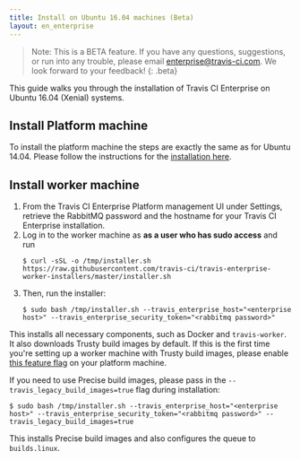```yaml
---
title: Install on Ubuntu 16.04 machines (Beta)
layout: en_enterprise
---
```


> Note: This is a BETA feature. If you have any questions, suggestions, or run into any trouble, please email [enterprise@travis-ci.com](mailto:enterprise@travis-ci.com?subject=Install%20on%20Xenial). We look forward to your feedback!
> {: .beta}

This guide walks you through the installation of Travis CI Enterprise on Ubuntu 16.04 (Xenial) systems.

## Install Platform machine

To install the platform machine the steps are exactly the same as for Ubuntu 14.04.
Please follow the instructions for the [installation here](/user/enterprise/installation#setting-up-the-travis-ci-enterprise-platform).

## Install worker machine

1. From the Travis CI Enterprise Platform management UI under Settings, retrieve the RabbitMQ password and the hostname for your Travis CI Enterprise installation.
2. Log in to the worker machine as **as a user who has sudo access** and run
   ```
   $ curl -sSL -o /tmp/installer.sh https://raw.githubusercontent.com/travis-ci/travis-enterprise-worker-installers/master/installer.sh
   ```
3. Then, run the installer:
   ```
   $ sudo bash /tmp/installer.sh --travis_enterprise_host="<enterprise host>" --travis_enterprise_security_token="<rabbitmq password>"
   ```

This installs all necessary components, such as Docker and `travis-worker`. It also downloads Trusty build images by default. If this is the first time you're setting up a worker machine with Trusty build images, please enable [this feature flag](/user/enterprise/trusty#enabling-the-trusty-beta-feature-flag) on your platform machine.

If you need to use Precise build images, please pass in the `--travis_legacy_build_images=true` flag during installation:

```
$ sudo bash /tmp/installer.sh --travis_enterprise_host="<enterprise host>" --travis_enterprise_security_token="<rabbitmq password>" --travis_legacy_build_images=true
```

This installs Precise build images and also configures the queue to `builds.linux`.
